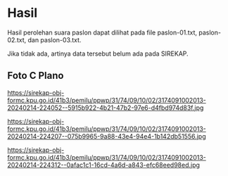 # Hasil

Hasil perolehan suara paslon dapat dilihat pada file paslon-01.txt, paslon-02.txt, dan paslon-03.txt.

Jika tidak ada, artinya data tersebut belum ada pada SIREKAP.

## Foto C Plano

https://sirekap-obj-formc.kpu.go.id/41b3/pemilu/ppwp/31/74/09/10/02/3174091002013-20240214-224052--5915b922-4b21-47b2-97e6-d4fbd974d83f.jpg

https://sirekap-obj-formc.kpu.go.id/41b3/pemilu/ppwp/31/74/09/10/02/3174091002013-20240214-224207--075b9965-9a88-43e4-94e4-1b142db51556.jpg

https://sirekap-obj-formc.kpu.go.id/41b3/pemilu/ppwp/31/74/09/10/02/3174091002013-20240214-224312--0afac1c1-16cd-4a6d-a843-efc68eed98ed.jpg
